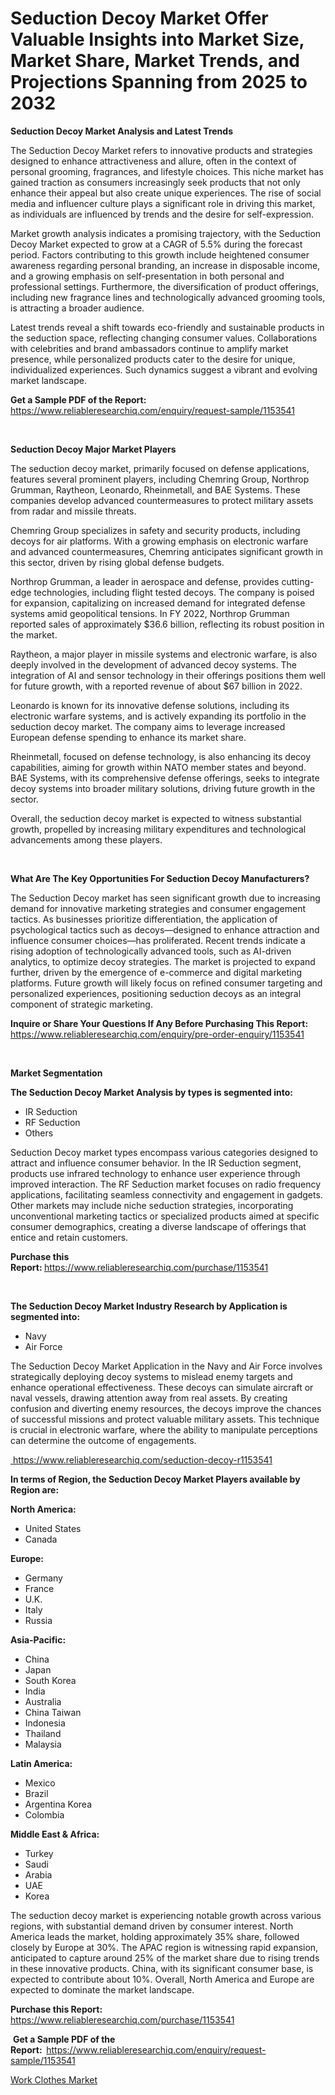 <p><h1>Seduction Decoy Market Offer Valuable Insights into Market Size, Market Share, Market Trends, and Projections Spanning from 2025 to 2032</h1></p><p><strong>Seduction Decoy Market Analysis and Latest Trends</strong></p>
<p><p>The Seduction Decoy Market refers to innovative products and strategies designed to enhance attractiveness and allure, often in the context of personal grooming, fragrances, and lifestyle choices. This niche market has gained traction as consumers increasingly seek products that not only enhance their appeal but also create unique experiences. The rise of social media and influencer culture plays a significant role in driving this market, as individuals are influenced by trends and the desire for self-expression.</p><p>Market growth analysis indicates a promising trajectory, with the Seduction Decoy Market expected to grow at a CAGR of 5.5% during the forecast period. Factors contributing to this growth include heightened consumer awareness regarding personal branding, an increase in disposable income, and a growing emphasis on self-presentation in both personal and professional settings. Furthermore, the diversification of product offerings, including new fragrance lines and technologically advanced grooming tools, is attracting a broader audience. </p><p>Latest trends reveal a shift towards eco-friendly and sustainable products in the seduction space, reflecting changing consumer values. Collaborations with celebrities and brand ambassadors continue to amplify market presence, while personalized products cater to the desire for unique, individualized experiences. Such dynamics suggest a vibrant and evolving market landscape.</p></p>
<p><strong>Get a Sample PDF of the Report:&nbsp;</strong> <a href="https://www.reliableresearchiq.com/enquiry/request-sample/1153541?utm_campaign=2662&utm_medium=2&utm_source=Github&utm_content=ia&utm_term=28022025&utm_id=seduction-decoy">https://www.reliableresearchiq.com/enquiry/request-sample/1153541</a></p>
<p>&nbsp;</p>
<p><strong>Seduction Decoy Major Market Players</strong></p>
<p><p>The seduction decoy market, primarily focused on defense applications, features several prominent players, including Chemring Group, Northrop Grumman, Raytheon, Leonardo, Rheinmetall, and BAE Systems. These companies develop advanced countermeasures to protect military assets from radar and missile threats.</p><p>Chemring Group specializes in safety and security products, including decoys for air platforms. With a growing emphasis on electronic warfare and advanced countermeasures, Chemring anticipates significant growth in this sector, driven by rising global defense budgets.</p><p>Northrop Grumman, a leader in aerospace and defense, provides cutting-edge technologies, including flight tested decoys. The company is poised for expansion, capitalizing on increased demand for integrated defense systems amid geopolitical tensions. In FY 2022, Northrop Grumman reported sales of approximately $36.6 billion, reflecting its robust position in the market.</p><p>Raytheon, a major player in missile systems and electronic warfare, is also deeply involved in the development of advanced decoy systems. The integration of AI and sensor technology in their offerings positions them well for future growth, with a reported revenue of about $67 billion in 2022.</p><p>Leonardo is known for its innovative defense solutions, including its electronic warfare systems, and is actively expanding its portfolio in the seduction decoy market. The company aims to leverage increased European defense spending to enhance its market share.</p><p>Rheinmetall, focused on defense technology, is also enhancing its decoy capabilities, aiming for growth within NATO member states and beyond. BAE Systems, with its comprehensive defense offerings, seeks to integrate decoy systems into broader military solutions, driving future growth in the sector.</p><p>Overall, the seduction decoy market is expected to witness substantial growth, propelled by increasing military expenditures and technological advancements among these players.</p></p>
<p>&nbsp;</p>
<p><strong>What Are The Key Opportunities For Seduction Decoy Manufacturers?</strong></p>
<p><p>The Seduction Decoy market has seen significant growth due to increasing demand for innovative marketing strategies and consumer engagement tactics. As businesses prioritize differentiation, the application of psychological tactics such as decoys—designed to enhance attraction and influence consumer choices—has proliferated. Recent trends indicate a rising adoption of technologically advanced tools, such as AI-driven analytics, to optimize decoy strategies. The market is projected to expand further, driven by the emergence of e-commerce and digital marketing platforms. Future growth will likely focus on refined consumer targeting and personalized experiences, positioning seduction decoys as an integral component of strategic marketing.</p></p>
<p><strong>Inquire or Share Your Questions If Any Before Purchasing This Report:</strong> <a href="https://www.reliableresearchiq.com/enquiry/pre-order-enquiry/1153541?utm_campaign=2662&utm_medium=2&utm_source=Github&utm_content=ia&utm_term=28022025&utm_id=seduction-decoy">https://www.reliableresearchiq.com/enquiry/pre-order-enquiry/1153541</a></p>
<p>&nbsp;</p>
<p><strong>Market Segmentation</strong></p>
<p><strong>The Seduction Decoy Market Analysis by types is segmented into:</strong></p>
<p><ul><li>IR Seduction</li><li>RF Seduction</li><li>Others</li></ul></p>
<p><p>Seduction Decoy market types encompass various categories designed to attract and influence consumer behavior. In the IR Seduction segment, products use infrared technology to enhance user experience through improved interaction. The RF Seduction market focuses on radio frequency applications, facilitating seamless connectivity and engagement in gadgets. Other markets may include niche seduction strategies, incorporating unconventional marketing tactics or specialized products aimed at specific consumer demographics, creating a diverse landscape of offerings that entice and retain customers.</p></p>
<p><strong>Purchase this Report:&nbsp;</strong><a href="https://www.reliableresearchiq.com/purchase/1153541?utm_campaign=2662&utm_medium=2&utm_source=Github&utm_content=ia&utm_term=28022025&utm_id=seduction-decoy">https://www.reliableresearchiq.com/purchase/1153541</a></p>
<p>&nbsp;</p>
<p><strong>The Seduction Decoy Market Industry Research by Application is segmented into:</strong></p>
<p><ul><li>Navy</li><li>Air Force</li></ul></p>
<p><p>The Seduction Decoy Market Application in the Navy and Air Force involves strategically deploying decoy systems to mislead enemy targets and enhance operational effectiveness. These decoys can simulate aircraft or naval vessels, drawing attention away from real assets. By creating confusion and diverting enemy resources, the decoys improve the chances of successful missions and protect valuable military assets. This technique is crucial in electronic warfare, where the ability to manipulate perceptions can determine the outcome of engagements.</p></p>
<p><a href="https://www.reliableresearchiq.com/seduction-decoy-r1153541?utm_campaign=2662&utm_medium=2&utm_source=Github&utm_content=ia&utm_term=28022025&utm_id=seduction-decoy">&nbsp;https://www.reliableresearchiq.com/seduction-decoy-r1153541</a></p>
<p><strong>In terms of Region, the Seduction Decoy Market Players available by Region are:</strong></p>
<p>
    <p> <strong> North America: </strong>
        <ul>
            <li>United States</li>
            <li>Canada</li>
        </ul>
        </p> 
    <p> <strong> Europe: </strong>
        <ul>
            <li>Germany</li>
            <li>France</li>
            <li>U.K.</li>
            <li>Italy</li>
            <li>Russia</li>
        </ul>
        </p> 
    <p> <strong> Asia-Pacific: </strong>
        <ul>
            <li>China</li>
            <li>Japan</li>
            <li>South Korea</li>
            <li>India</li>
            <li>Australia</li>
            <li>China Taiwan</li>
            <li>Indonesia</li>
            <li>Thailand</li>
            <li>Malaysia</li>
        </ul>
        </p> 
    <p> <strong> Latin America: </strong>
        <ul>
            <li>Mexico</li>
            <li>Brazil</li>
            <li>Argentina Korea</li>
            <li>Colombia</li>
        </ul>
        </p> 
    <p> <strong> Middle East & Africa: </strong>
        <ul>
            <li>Turkey</li>
            <li>Saudi</li>
            <li>Arabia</li>
            <li>UAE</li>
            <li>Korea</li>
        </ul>
    </p>
    </p>
<p><p>The seduction decoy market is experiencing notable growth across various regions, with substantial demand driven by consumer interest. North America leads the market, holding approximately 35% share, followed closely by Europe at 30%. The APAC region is witnessing rapid expansion, anticipated to capture around 25% of the market share due to rising trends in these innovative products. China, with its significant consumer base, is expected to contribute about 10%. Overall, North America and Europe are expected to dominate the market landscape.</p></p>
<p><strong>Purchase this Report: </strong><a href="https://www.reliableresearchiq.com/purchase/1153541?utm_campaign=2662&utm_medium=2&utm_source=Github&utm_content=ia&utm_term=28022025&utm_id=seduction-decoy">https://www.reliableresearchiq.com/purchase/1153541</a></p>
<p>&nbsp;<strong>Get a Sample PDF of the Report:&nbsp;&nbsp;</strong><a href="https://www.reliableresearchiq.com/enquiry/request-sample/1153541?utm_campaign=2662&utm_medium=2&utm_source=Github&utm_content=ia&utm_term=28022025&utm_id=seduction-decoy">https://www.reliableresearchiq.com/enquiry/request-sample/1153541</a></p>
<p><strong></strong></p>
<p><p><a href="https://github.com/sukeldrage0g/Market-Research-Report-List-1/blob/main/work-clothes-market.md?utm_campaign=2662&utm_medium=2&utm_source=Github&utm_content=ia&utm_term=28022025&utm_id=seduction-decoy">Work Clothes Market</a></p></p>
